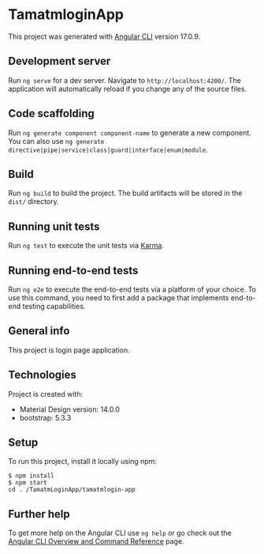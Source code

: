 # TamatmloginApp

This project was generated with [Angular CLI](https://github.com/angular/angular-cli) version 17.0.9.

## Development server

Run `ng serve` for a dev server. Navigate to `http://localhost:4200/`. The application will automatically reload if you change any of the source files.

## Code scaffolding

Run `ng generate component component-name` to generate a new component. You can also use `ng generate directive|pipe|service|class|guard|interface|enum|module`.

## Build

Run `ng build` to build the project. The build artifacts will be stored in the `dist/` directory.

## Running unit tests

Run `ng test` to execute the unit tests via [Karma](https://karma-runner.github.io).

## Running end-to-end tests

Run `ng e2e` to execute the end-to-end tests via a platform of your choice. To use this command, you need to first add a package that implements end-to-end testing capabilities.

## General info
This project is login page application.
	
## Technologies
Project is created with:
* Material Design version: 14.0.0
* bootstrap: 5.3.3
  
## Setup
To run this project, install it locally using npm:

```
$ npm install
$ npm start
cd . /TamatmLoginApp/tamatmlogin-app
```

## Further help

To get more help on the Angular CLI use `ng help` or go check out the [Angular CLI Overview and Command Reference](https://angular.io/cli) page.
